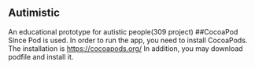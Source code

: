 ## Autimistic
An educational prototype for autistic people(309 project)
##CocoaPod
Since Pod is used. In order to run the app, you need to install CocoaPods.
The installation is https://cocoapods.org/
In addition, you may download podfile and install it.
